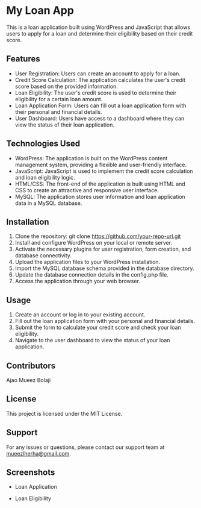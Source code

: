 # My Loan App

This is a loan application built using WordPress and JavaScript that allows users to apply for a loan and determine their eligibility based on their credit score.

## Features
- User Registration: Users can create an account to apply for a loan.
- Credit Score Calculation: The application calculates the user's credit score based on the provided information.
- Loan Eligibility: The user's credit score is used to determine their eligibility for a certain loan amount.
- Loan Application Form: Users can fill out a loan application form with their personal and financial details.
- User Dashboard: Users have access to a dashboard where they can view the status of their loan application.

## Technologies Used
- WordPress: The application is built on the WordPress content management system, providing a flexible and user-friendly interface.
- JavaScript: JavaScript is used to implement the credit score calculation and loan eligibility logic.
- HTML/CSS: The front-end of the application is built using HTML and CSS to create an attractive and responsive user interface.
- MySQL: The application stores user information and loan application data in a MySQL database.

## Installation
1. Clone the repository: git clone https://github.com/your-repo-url.git
2. Install and configure WordPress on your local or remote server.
3. Activate the necessary plugins for user registration, form creation, and database connectivity.
4. Upload the application files to your WordPress installation.
5. Import the MySQL database schema provided in the database directory.
6. Update the database connection details in the config.php file.
7. Access the application through your web browser.

## Usage
1. Create an account or log in to your existing account.
2. Fill out the loan application form with your personal and financial details.
3. Submit the form to calculate your credit score and check your loan eligibility.
4. Navigate to the user dashboard to view the status of your loan application.

## Contributors
Ajao Mueez Bolaji

## License
This project is licensed under the MIT License.

## Support

For any issues or questions, please contact our support team at mueezlherha@gmail.com.

## Screenshots

- Loan Application

- Loan Eligibility